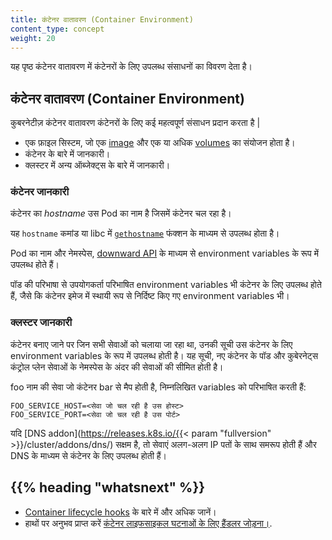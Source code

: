 ```yaml
---
title: कंटेनर वातावरण (Container Environment)
content_type: concept
weight: 20
---
```


<!-- overview -->

यह पृष्ठ कंटेनर वातावरण में कंटेनरों के लिए उपलब्ध संसाधनों का विवरण देता है।



<!-- body -->

## कंटेनर वातावरण (Container Environment)

कुबरनेटीज़ कंटेनर वातावरण कंटेनरों के लिए कई महत्वपूर्ण संसाधन प्रदान करता है |

* एक फ़ाइल सिस्टम, जो एक [image](/docs/concepts/containers/images/) और एक या अधिक [volumes](/docs/concepts/storage/volumes/) का संयोजन होता है।
* कंटेनर के बारे में जानकारी।
* क्लस्टर में अन्य ऑब्जेक्ट्स के बारे में जानकारी।


### कंटेनर जानकारी

कंटेनर का *hostname* उस Pod का नाम है जिसमें कंटेनर चल रहा है।

यह `hostname` कमांड या libc में [`gethostname`](https://man7.org/linux/man-pages/man2/gethostname.2.html) फंक्शन के माध्यम से उपलब्ध होता है।

Pod का नाम और नेमस्पेस, [downward API](/docs/tasks/inject-data-application/downward-api-volume-expose-pod-information/) के माध्यम से environment variables के रूप में उपलब्ध होते हैं।

पॉड की परिभाषा से उपयोगकर्ता परिभाषित environment variables भी कंटेनर के लिए उपलब्ध होते हैं, जैसे कि कंटेनर इमेज में स्थायी रूप से निर्दिष्ट किए गए environment variables भी।


### क्लस्टर जानकारी

कंटेनर बनाए जाने पर जिन सभी सेवाओं को चलाया जा रहा था, उनकी सूची उस कंटेनर के लिए environment variables के रूप में उपलब्ध होती है। यह सूची, नए कंटेनर के पॉड और कुबेरनेट्स कंट्रोल प्लेन सेवाओं के नेमस्पेस के अंदर की सेवाओं की सीमित होती है।

foo नाम की सेवा जो कंटेनर bar से मैप होती है, निम्नलिखित variables को परिभाषित करती हैं:

```shell
FOO_SERVICE_HOST=<सेवा जो चल रही है उस होस्ट>
FOO_SERVICE_PORT=<सेवा जो चल रही है उस पोर्ट>
```

यदि [DNS addon](https://releases.k8s.io/{{< param "fullversion" >}}/cluster/addons/dns/) सक्षम है, तो सेवाएं अलग-अलग IP पतों के साथ समरूप होती हैं और DNS के माध्यम से कंटेनर के लिए उपलब्ध होती हैं।  


## {{% heading "whatsnext" %}}


* [Container lifecycle hooks](/docs/concepts/containers/container-lifecycle-hooks/) के बारे में और अधिक जानें।
* हाथों पर अनुभव प्राप्त करें
[कंटेनर लाइफसाइकल घटनाओं के लिए हैंडलर जोड़ना।](/docs/tasks/configure-pod-container/attach-handler-lifecycle-event/).
